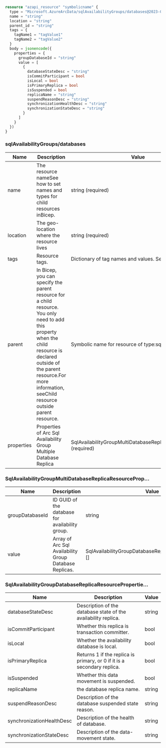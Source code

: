 ```terraform
resource "azapi_resource" "symbolicname" {
  type = "Microsoft.AzureArcData/sqlAvailabilityGroups/databases@2023-03-15-preview"
  name = "string"
  location = "string"
  parent_id = "string"
  tags = {
    tagName1 = "tagValue1"
    tagName2 = "tagValue2"
  }
  body = jsonencode({
    properties = {
      groupDatabaseId = "string"
      value = [
        {
          databaseStateDesc = "string"
          isCommitParticipant = bool
          isLocal = bool
          isPrimaryReplica = bool
          isSuspended = bool
          replicaName = "string"
          suspendReasonDesc = "string"
          synchronizationHealthDesc = "string"
          synchronizationStateDesc = "string"
        }
      ]
    }
  })
}

```

### sqlAvailabilityGroups/databases

| Name | Description | Value |
|-|-|-|
| name | The resource nameSee how to set names and types for child resources inBicep. | string (required) |
| location | The geo-location where the resource lives | string (required) |
| tags | Resource tags. | Dictionary of tag names and values. SeeTags in templates |
| parent | In Bicep, you can specify the parent resource for a child resource. You only need to add this property when the child resource is declared outside of the parent resource.For more information, seeChild resource outside parent resource. | Symbolic name for resource of type:sqlAvailabilityGroups |
| properties | Properties of Arc Sql Availability Group Multiple Database Replica | SqlAvailabilityGroupMultiDatabaseReplicaResourceProp...(required) |


### SqlAvailabilityGroupMultiDatabaseReplicaResourceProp...

| Name | Description | Value |
|-|-|-|
| groupDatabaseId | ID GUID of the database for availability group. | string |
| value | Array of  Arc Sql Availability Group Database Replicas. | SqlAvailabilityGroupDatabaseReplicaResourcePropertie...[] |


### SqlAvailabilityGroupDatabaseReplicaResourcePropertie...

| Name | Description | Value |
|-|-|-|
| databaseStateDesc | Description of the database state of the availability replica. | string |
| isCommitParticipant | Whether this replica is transaction committer. | bool |
| isLocal | Whether the availability database is local. | bool |
| isPrimaryReplica | Returns 1 if the replica is primary, or 0 if it is a secondary replica. | bool |
| isSuspended | Whether this data movement is suspended. | bool |
| replicaName | the database replica name. | string |
| suspendReasonDesc | Description of the database suspended state reason. | string |
| synchronizationHealthDesc | Description of the health of database. | string |
| synchronizationStateDesc | Description of the data-movement state. | string |



